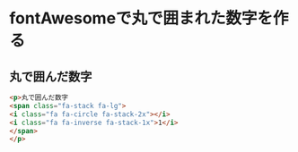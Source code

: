 # fontAwesomeで丸で囲まれた数字を作る
## 丸で囲んだ数字

~~~html
<p>丸で囲んだ数字
<span class="fa-stack fa-lg">
<i class="fa fa-circle fa-stack-2x"></i>
<i class="fa fa-inverse fa-stack-1x">1</i>
</span>
</p>
~~~
